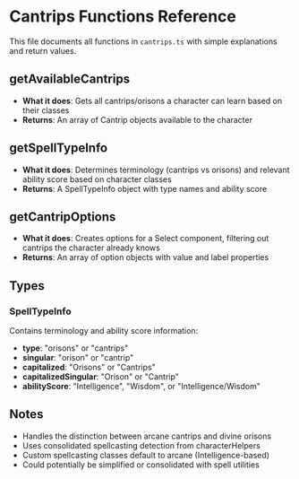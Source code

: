 # Cantrips Functions Reference

This file documents all functions in `cantrips.ts` with simple explanations and return values.

## **getAvailableCantrips**

- **What it does**: Gets all cantrips/orisons a character can learn based on their classes
- **Returns**: An array of Cantrip objects available to the character

## **getSpellTypeInfo**

- **What it does**: Determines terminology (cantrips vs orisons) and relevant ability score based on character classes
- **Returns**: A SpellTypeInfo object with type names and ability score

## **getCantripOptions**

- **What it does**: Creates options for a Select component, filtering out cantrips the character already knows
- **Returns**: An array of option objects with value and label properties

## Types

### **SpellTypeInfo**

Contains terminology and ability score information:

- **type**: "orisons" or "cantrips"
- **singular**: "orison" or "cantrip"
- **capitalized**: "Orisons" or "Cantrips"
- **capitalizedSingular**: "Orison" or "Cantrip"
- **abilityScore**: "Intelligence", "Wisdom", or "Intelligence/Wisdom"

## Notes

- Handles the distinction between arcane cantrips and divine orisons
- Uses consolidated spellcasting detection from characterHelpers
- Custom spellcasting classes default to arcane (Intelligence-based)
- Could potentially be simplified or consolidated with spell utilities
